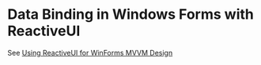 # Data Binding in Windows Forms with ReactiveUI

See [Using ReactiveUI for WinForms MVVM Design](https://www.codeproject.com/Articles/801986/Using-ReactiveUI-for-WinForms-MVVM-Design)
